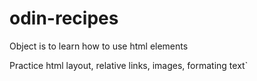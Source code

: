 # odin-recipes

Object is to learn how to use html elements

Practice html layout, relative links, images, formating text`